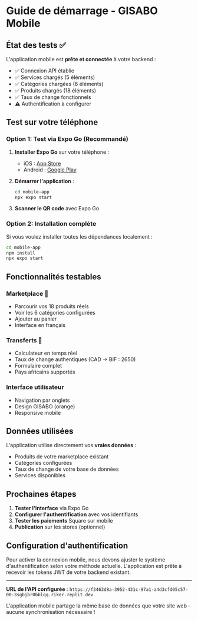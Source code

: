 # Guide de démarrage - GISABO Mobile

## État des tests ✅

L'application mobile est **prête et connectée** à votre backend :

- ✅ Connexion API établie
- ✅ Services chargés (5 éléments)
- ✅ Catégories chargées (6 éléments)
- ✅ Produits chargés (18 éléments)
- ✅ Taux de change fonctionnels
- ⚠️ Authentification à configurer

## Test sur votre téléphone

### Option 1: Test via Expo Go (Recommandé)

1. **Installer Expo Go** sur votre téléphone :
   - iOS : [App Store](https://apps.apple.com/app/expo-go/id982107779)
   - Android : [Google Play](https://play.google.com/store/apps/details?id=host.exp.exponent)

2. **Démarrer l'application** :
   ```bash
   cd mobile-app
   npx expo start
   ```

3. **Scanner le QR code** avec Expo Go

### Option 2: Installation complète

Si vous voulez installer toutes les dépendances localement :

```bash
cd mobile-app
npm install
npx expo start
```

## Fonctionnalités testables

### Marketplace 🛒
- Parcourir vos 18 produits réels
- Voir les 6 catégories configurées
- Ajouter au panier
- Interface en français

### Transferts 💸
- Calculateur en temps réel
- Taux de change authentiques (CAD → BIF : 2650)
- Formulaire complet
- Pays africains supportés

### Interface utilisateur
- Navigation par onglets
- Design GISABO (orange)
- Responsive mobile

## Données utilisées

L'application utilise directement vos **vraies données** :
- Produits de votre marketplace existant
- Catégories configurées
- Taux de change de votre base de données
- Services disponibles

## Prochaines étapes

1. **Tester l'interface** via Expo Go
2. **Configurer l'authentification** avec vos identifiants
3. **Tester les paiements** Square sur mobile
4. **Publication** sur les stores (optionnel)

## Configuration d'authentification

Pour activer la connexion mobile, nous devons ajuster le système d'authentification selon votre méthode actuelle. L'application est prête à recevoir les tokens JWT de votre backend existant.

---

**URL de l'API configurée :** `https://f3463d8a-3952-431c-97a1-a4d3cfd05c57-00-3sgbjbr0bblqq.riker.replit.dev`

L'application mobile partage la même base de données que votre site web - aucune synchronisation nécessaire !